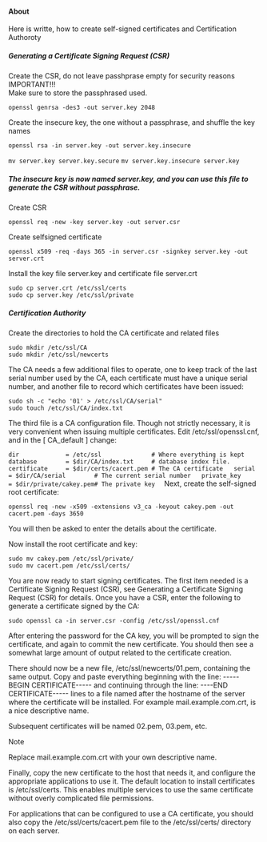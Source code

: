 #### About  
Here is writte, how to create self-signed certificates and Certification Authoroty  

##### Generating a Certificate Signing Request (CSR)
Create the CSR, do not leave passhprase empty for security reasons  
IMPORTANT!!!   
Make sure to store the passphrased used.


` openssl genrsa -des3 -out server.key 2048 `  

Create the insecure key, the one without a passphrase, and shuffle the key names

`openssl rsa -in server.key -out server.key.insecure`  

`mv server.key server.key.secure`
`mv server.key.insecure server.key`  

##### The insecure key is now named server.key, and you can use this file to generate the CSR without passphrase.  

Create CSR

`openssl req -new -key server.key -out server.csr`  

Create selfsigned certificate

`openssl x509 -req -days 365 -in server.csr -signkey server.key -out server.crt`  

Install the key file server.key and certificate file server.crt

`sudo cp server.crt /etc/ssl/certs`  
`sudo cp server.key /etc/ssl/private`

##### Certification Authority  

Create the directories to hold the CA certificate and related files

`sudo mkdir /etc/ssl/CA`  
`sudo mkdir /etc/ssl/newcerts`  

The CA needs a few additional files to operate, one to keep track of the last serial number used by the CA, each certificate must have a unique serial number, and another file to record which certificates have been issued:

`sudo sh -c "echo '01' > /etc/ssl/CA/serial"`  
`sudo touch /etc/ssl/CA/index.txt`  

The third file is a CA configuration file. Though not strictly necessary, it is very convenient when issuing multiple certificates. Edit /etc/ssl/openssl.cnf, and in the [ CA_default ] change:  

`
dir             = /etc/ssl              # Where everything is kept  
database        = $dir/CA/index.txt     # database index file.  
certificate     = $dir/certs/cacert.pem # The CA certificate  
serial          = $dir/CA/serial        # The current serial number  
private_key     = $dir/private/cakey.pem# The private key  
`
Next, create the self-signed root certificate:  

`openssl req -new -x509 -extensions v3_ca -keyout cakey.pem -out cacert.pem -days 3650`  

You will then be asked to enter the details about the certificate.  

Now install the root certificate and key:  

`sudo mv cakey.pem /etc/ssl/private/`  
`sudo mv cacert.pem /etc/ssl/certs/`  

You are now ready to start signing certificates. The first item needed is a Certificate Signing Request (CSR), see Generating a Certificate Signing Request (CSR) for details. Once you have a CSR, enter the following to generate a certificate signed by the CA:  

`sudo openssl ca -in server.csr -config /etc/ssl/openssl.cnf`  

After entering the password for the CA key, you will be prompted to sign the certificate, and again to commit the new certificate. You should then see a somewhat large amount of output related to the certificate creation.  

There should now be a new file, /etc/ssl/newcerts/01.pem, containing the same output. Copy and paste everything beginning with the line: -----BEGIN CERTIFICATE----- and continuing through the line: ----END CERTIFICATE----- lines to a file named after the hostname of the server where the certificate will be installed. For example mail.example.com.crt, is a nice descriptive name.

Subsequent certificates will be named 02.pem, 03.pem, etc.  

Note  

Replace mail.example.com.crt with your own descriptive name.  

Finally, copy the new certificate to the host that needs it, and configure the appropriate applications to use it. The default location to install certificates is /etc/ssl/certs. This enables multiple services to use the same certificate without overly complicated file permissions.  

For applications that can be configured to use a CA certificate, you should also copy the /etc/ssl/certs/cacert.pem file to the /etc/ssl/certs/ directory on each server.  

